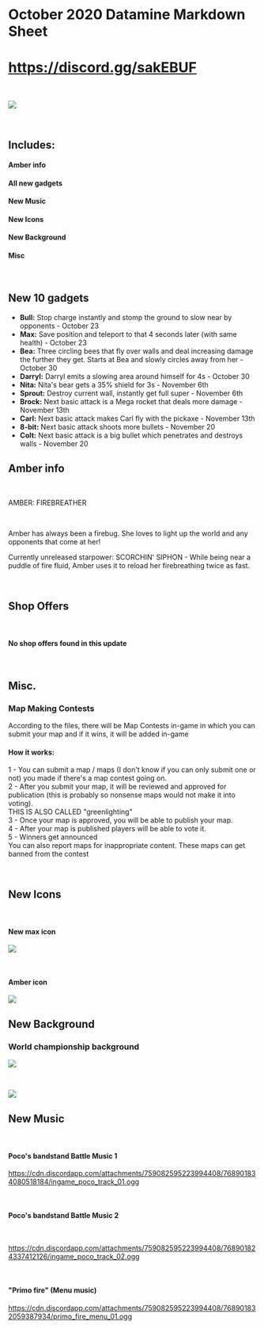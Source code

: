
<!-- Global site tag (gtag.js) - Google Analytics -->
<script async src="https://www.googletagmanager.com/gtag/js?id=UA-180918594-1"></script>
<script>
  window.dataLayer = window.dataLayer || [];
  function gtag(){dataLayer.push(arguments);}
  gtag('js', new Date());

  gtag('config', 'UA-180918594-1');
</script>
<script data-ad-client="ca-pub-3079217046374449" async src="https://pagead2.googlesyndication.com/pagead/js/adsbygoogle.js"></script>
# October 2020 Datamine Markdown Sheet
# <https://discord.gg/sakEBUF>

<br>

![](https://cdn.discordapp.com/attachments/604407820145786889/767812558643134554/datamine_header.png)

<br>

## Includes:

#### Amber info
#### All new gadgets
[\\]: <> (#### New secret mechanic)
[\\]: <> (#### Datamined brawler)
#### New Music
#### New Icons
#### New Background
#### Misc

<br>

## New 10 gadgets

  <div class="text-module">

  <ul><li>
  <strong>Bull:</strong> Stop charge instantly and stomp the ground to slow near by opponents - October 23
  </li>
  <li><strong>Max:</strong> Save position and teleport to that 4 seconds later (with same health) - October 23</li>
  <li><strong>Bea:</strong> Three circling bees that fly over walls and deal increasing damage the further they get. Starts at Bea and slowly circles away from her - October 30</li>
  <li><strong>Darryl:</strong> Darryl emits a slowing area around himself for 4s - October 30</li>
  <li><strong>Nita:</strong> Nita's bear gets a 35% shield for 3s - November 6th</li>
  <li><strong>Sprout:</strong> Destroy current wall, instantly get full super - November 6th</li>
  <li><strong>Brock:</strong> Next basic attack is a Mega rocket that deals more damage -  November 13th</li>
  <li><strong>Carl:</strong> Next basic attack makes Carl fly with the pickaxe -  November 13th</li>
  <li><strong>8-bit:</strong> Next basic attack shoots more bullets - November 20</li>
  <li><strong>Colt:</strong> Next basic attack is a big bullet which penetrates and destroys walls - November 20</li>
  </ul>
</div>

## Amber info

<br>

AMBER: FIREBREATHER

<br>

Amber has always been a firebug. She loves to light up the world and any opponents that come at her!
<br>

Currently unreleased starpower: SCORCHIN' SIPHON - While being near a puddle of fire fluid, Amber uses it to reload her firebreathing twice as fast.


<br>

## Shop Offers
<br>

#### No shop offers found in this update

<br>

## Misc.

### Map Making Contests

According to the files, there will be Map Contests in-game in which you can submit your map and if it wins, it will be added in-game

#### How it works:

1 - You can submit a map / maps (I don't know if you can only submit one or not) you made if there's a map contest going on.
<br>
2 - After you submit your map, it will be reviewed and approved for publication (this is probably so nonsense maps would not make it into voting). <br>THIS IS ALSO CALLED "greenlighting"
<br>
3 - Once your map is approved, you will be able to publish your map.
<br>
4 - After your map is published players will be able to vote it.
<br>
5 - Winners get announced
<br>
You can also report maps for inappropriate content. These maps can get banned from the contest
<br>

<br>

## New Icons

<br>

#### New max icon
![](https://cdn.discordapp.com/attachments/604407820145786889/768897461493825546/unknown.png)

<br>

#### Amber icon
![](https://cdn.discordapp.com/attachments/604407820145786889/768896506651738162/unknown.png)



## New Background



### World championship background
![](https://cdn.discordapp.com/attachments/759082595223994408/768900045260718090/watermarked.png)

<br>

![](https://cdn.discordapp.com/attachments/759082595223994408/768900181143060500/watermarked.png)



## New Music

<br>

#### Poco's bandstand Battle Music 1


<https://cdn.discordapp.com/attachments/759082595223994408/768901834080518184/ingame_poco_track_01.ogg>

<br>


#### Poco's bandstand Battle Music 2

<br>


<https://cdn.discordapp.com/attachments/759082595223994408/768901824337412126/ingame_poco_track_02.ogg>

<br>


#### "Primo fire" (Menu music)

<https://cdn.discordapp.com/attachments/759082595223994408/768901832059387934/primo_fire_menu_01.ogg>
